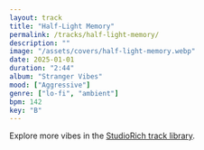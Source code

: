 ```yaml
---
layout: track
title: "Half-Light Memory"
permalink: /tracks/half-light-memory/
description: ""
image: "/assets/covers/half-light-memory.webp"
date: 2025-01-01
duration: "2:44"
album: "Stranger Vibes"
mood: ["Aggressive"]
genre: ["lo-fi", "ambient"]
bpm: 142
key: "B"
---
```


Explore more vibes in the [StudioRich track library](/tracks/).
